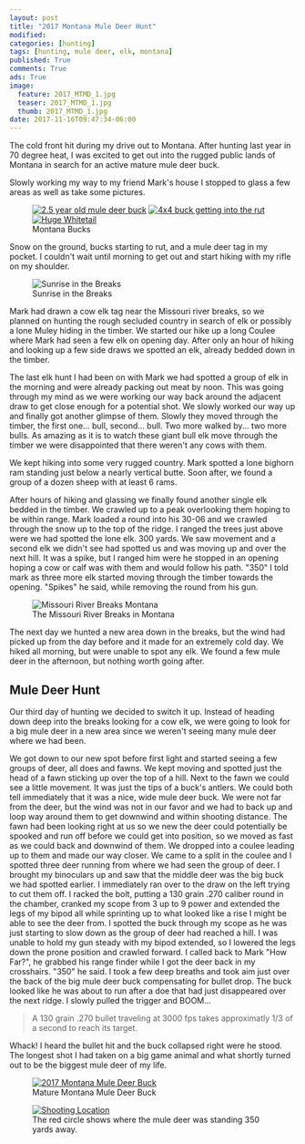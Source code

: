 ```yaml
---
layout: post
title: "2017 Montana Mule Deer Hunt"
modified:
categories: [hunting]
tags: [hunting, mule deer, elk, montana]
published: True
comments: True
ads: True
image:
  feature: 2017_MTMD_1.jpg
  teaser: 2017_MTMD_1.jpg
  thumb: 2017_MTMD_1.jpg
date: 2017-11-16T09:47:34-06:00
---
```


The cold front hit during my drive out to Montana. After hunting last year in 70 degree heat, I was excited to get out into the rugged public lands of Montana in search for an active mature mule deer buck.

Slowly working my way to my friend Mark's house I stopped to glass a few areas as well as take some pictures.

<figure class="third">
    <a href="/images/2017_MTMD_7.JPG"><img src="/images/2017_MTMD_7.JPG" alt="2.5 year old mule deer buck"></a>
    <a href="/images/2017_MTMD_3.JPG"><img src="/images/2017_MTMD_3.JPG" alt="4x4 buck getting into the rut"></a>
    <a href="/images/2017_MTMD_4.JPG"><img src="/images/2017_MTMD_4.JPG" alt="Huge Whitetail"></a>
    <figcaption>Montana Bucks</figcaption>
</figure>

Snow on the ground, bucks starting to rut, and a mule deer tag in my pocket. I couldn't wait until morning to get out and start hiking with my rifle on my shoulder.

<figure>
    <img src="/images/2017_MTMD_2.jpg" alt="Sunrise in the Breaks">
    <figcaption>Sunrise in the Breaks</figcaption>
</figure>


Mark had drawn a cow elk tag near the Missouri river breaks, so we planned on hunting the rough secluded country in search of elk or possibly a lone Muley hiding in the timber. We started our hike up a long Coulee where Mark had seen a few elk on opening day. After only an hour of hiking and looking up a few side draws we spotted an elk, already bedded down in the timber.

The last elk hunt I had been on with Mark we had spotted a group of elk in the morning and were already packing out meat by noon. This was going through my mind as we were working our way back around the adjacent draw to get close enough for a potential shot. We slowly worked our way up and finally got another glimpse of them. Slowly they moved through the timber, the first one... bull, second... bull. Two more walked by... two more bulls. As amazing as it is to watch these giant bull elk move through the timber we were disappointed that there weren't any cows with them.

We kept hiking into some very rugged country. Mark spotted a lone bighorn ram standing just below a nearly vertical butte. Soon after, we found a group of a dozen sheep with at least 6 rams.

After hours of hiking and glassing we finally found another single elk bedded in the timber. We crawled up to a peak overlooking them hoping to be within range. Mark loaded a round into his 30-06 and we crawled through the snow up to the top of the ridge. I ranged the trees just above were we had spotted the lone elk. 300 yards. We saw movement and a second elk we didn't see had spotted us and was moving up and over the next hill. It was a spike, but I ranged him were he stopped in an opening hoping a cow or calf was with them and would follow his path. "350" I told mark as three more elk started moving through the timber towards the opening. "Spikes" he said, while removing the round from his gun.

<figure>
    <img src="/images/2017_MTMD_6.jpg" alt="Missouri River Breaks Montana">
    <figcaption>The Missouri River Breaks in Montana</figcaption>
</figure>

The next day we hunted a new area down in the breaks, but the wind had picked up from the day before and it made for an extremely cold day. We hiked all morning, but were unable to spot any elk. We found a few mule deer in the afternoon, but nothing worth going after.

## Mule Deer Hunt

Our third day of hunting we decided to switch it up. Instead of heading down deep into the breaks looking for a cow elk, we were going to look for a big mule deer in a new area since we weren't seeing many mule deer where we had been.

We got down to our new spot before first light and started seeing a few groups of deer, all does and fawns. We kept moving and spotted just the head of a fawn sticking up over the top of a hill. Next to the fawn we could see a little movement. It was just the tips of a buck's antlers. We could both tell immediately that it was a nice, wide mule deer buck. We were not far from the deer, but the wind was not in our favor and we had to back up and loop way around them to get downwind and within shooting distance. The fawn had been looking right at us so we new the deer could potentially be spooked and run off before we could get into position, so we moved as fast as we could back and downwind of them. We dropped into a coulee leading up to them and made our way closer. We came to a split in the coulee and I spotted three deer running from where we had seen the group of deer. I brought my binoculars up and saw that the middle deer was the big buck we had spotted earlier. I immediately ran over to the draw on the left trying to cut them off. I racked the bolt, putting a 130 grain .270 caliber round in the chamber, cranked my scope from 3 up to 9 power and extended the legs of my bipod all while sprinting up to what looked like a rise I might be able to see the deer from. I spotted the buck through my scope as he was just starting to slow down as the group of deer had reached a hill. I was unable to hold my gun steady with my bipod extended, so I lowered the legs down the prone position and crawled forward. I called back to Mark "How Far?", he grabbed his range finder while I got the deer back in my crosshairs. "350" he said. I took a few deep breaths and took aim just over the back of the big mule deer buck compensating for bullet drop. The buck looked like he was about to run after a doe that had just disappeared over the next ridge. I slowly pulled the trigger and BOOM...

> A 130 grain .270 bullet traveling at 3000 fps takes approximatly 1/3 of a second to reach its target.

Whack! I heard the bullet hit and the buck collapsed right were he stood. The longest shot I had taken on a big game animal and what shortly turned out to be the biggest mule deer of my life.

<figure>
    <a href="/images/2017_MTMD_1.jpg"><img src="/images/2017_MTMD_1.jpg" alt="2017 Montana Mule Deer Buck"></a>
    <figcaption>Mature Montana Mule Deer Buck</figcaption>
</figure>

<figure>
    <a href="/images/2017_MTMD_9.jpg"><img src="/images/2017_MTMD_9.jpg" alt="Shooting Location"></a>
    <figcaption>The red circle shows where the mule deer was standing 350 yards away.</figcaption>
</figure>